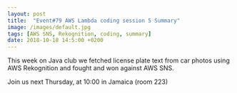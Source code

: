 ```yaml
---
layout: post
title:  "Event#79 AWS Lambda coding session 5 Summary"
image: /images/default.jpg
tags: [AWS SNS, Rekognition, coding, summary]
date: 2018-10-18 14:5:00 +0200
---
```


This week on Java club we fetched license plate text from car photos using AWS Rekognition and fought and won against AWS SNS.[]()

Join us next Thursday, at 10:00 in Jamaica (room 223)